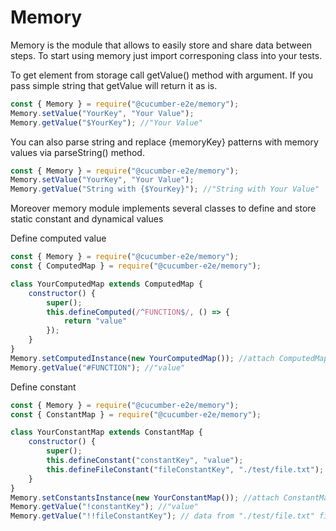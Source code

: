 # Memory

Memory is the module that allows to easily store and share data between steps.
To start using memory just import corresponing class into your tests.

To get element from storage call getValue() method with argument. If you pass simple string that getValue will return it as is.
```javascript
const { Memory } = require("@cucumber-e2e/memory");
Memory.setValue("YourKey", "Your Value");
Memory.getValue("$YourKey"); //"Your Value"
```

You can also parse string and replace {memoryKey} patterns with memory values via parseString() method.
```javascript
const { Memory } = require("@cucumber-e2e/memory");
Memory.setValue("YourKey", "Your Value");
Memory.getValue("String with {$YourKey}"); //"String with Your Value"
```

Moreover memory module implements several classes to define and store static constant and dynamical values

Define computed value
```javascript
const { Memory } = require("@cucumber-e2e/memory");
const { ComputedMap } = require("@cucumber-e2e/memory");

class YourComputedMap extends ComputedMap {
    constructor() {
        super();
        this.defineComputed(/^FUNCTION$/, () => {
            return "value"
        });
    }
}
Memory.setComputedInstance(new YourComputedMap()); //attach ComputedMap to Memory
Memory.getValue("#FUNCTION"); //"value"
```

Define constant
```javascript
const { Memory } = require("@cucumber-e2e/memory");
const { ConstantMap } = require("@cucumber-e2e/memory");

class YourConstantMap extends ConstantMap {
    constructor() {
        super();
        this.defineConstant("constantKey", "value");
        this.defineFileConstant("fileConstantKey", "./test/file.txt");
    }
}
Memory.setConstantsInstance(new YourConstantMap()); //attach ConstantMap to Memory
Memory.getValue("!constantKey"); //"value"
Memory.getValue("!!fileConstantKey"); // data from "./test/file.txt" file
```
